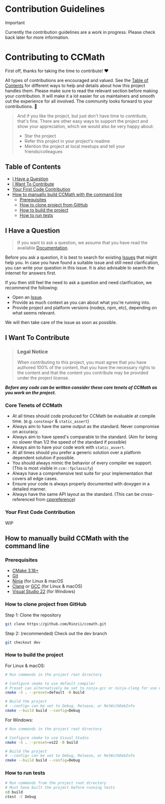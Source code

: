 # Contribution Guidelines

> [!IMPORTANT]
> Currently the contribution guidelines are a work in progress. Please check back later for more information.

<!-- omit in toc -->
# Contributing to CCMath

First off, thanks for taking the time to contribute! ❤️

All types of contributions are encouraged and valued. See the [Table of Contents](#table-of-contents) for different ways to help and details about how this project handles them. Please make sure to read the relevant section before making your contribution. It will make it a lot easier for us maintainers and smooth out the experience for all involved. The community looks forward to your contributions. 🎉

> And if you like the project, but just don't have time to contribute, that's fine. There are other easy ways to support the project and show your appreciation, which we would also be very happy about:
> - Star the project
> - Refer this project in your project's readme
> - Mention the project at local meetups and tell your friends/colleagues

<!-- omit in toc -->
## Table of Contents

- [I Have a Question](#i-have-a-question)
- [I Want To Contribute](#i-want-to-contribute)
- [Your First Code Contribution](#your-first-code-contribution)
- [How to manually build CCMath with the command line](#how-to-manually-build-ccmath-with-the-command-line)
  - [Prerequisites](#prerequisites)
  - [How to clone project from GitHub](#how-to-clone-project-from-github)
  - [How to build the project](#how-to-build-the-project)
  - [How to run tests](#how-to-run-tests)


## I Have a Question

> If you want to ask a question, we assume that you have read the available [Documentation]().

Before you ask a question, it is best to search for existing [Issues](https://github.com/Rinzii/ccmath/issues) that might help you. In case you have found a suitable issue and still need clarification, you can write your question in this issue. It is also advisable to search the internet for answers first.

If you then still feel the need to ask a question and need clarification, we recommend the following:

- Open an [Issue](https://github.com/Rinzii/ccmath/issues/new).
- Provide as much context as you can about what you're running into.
- Provide project and platform versions (nodejs, npm, etc), depending on what seems relevant.

We will then take care of the issue as soon as possible.


## I Want To Contribute

> ### Legal Notice <!-- omit in toc -->
> When contributing to this project, you must agree that you have authored 100% of the content, that you have the necessary rights to the content and that the content you contribute may be provided under the project license.

***Before any code can be written consider these core tenets of CCMath as you work on the project.***

### Core Tenets of CCMath

* At all times should code produced for CCMath be evaluable at compile time. (e.g. `constexpr` & `static_assert`)
* Always aim to have the same output as the standard. Never compromise on accuracy.
* Always aim to have speed's comparable to the standard. (Aim for being no slower than 1/2 the speed of the standard if possible)
* Always aim to have your code work with `static_assert`.
* At all times should you prefer a generic solution over a platform dependent solution if possible.
* You should always mimic the behavior of every compiler we support. (This is most visible in `ccm::fpclassify`)
* Always have a comprehensive test suite for your implementation that covers all edge cases.
* Ensure your code is always properly documented with doxygen in a detailed manner.
* Always have the same API layout as the standard. (This can be cross-referenced from [cppreference](https://en.cppreference.com/w/))

### Your First Code Contribution
<!-- TODO
Add instructions for setting up your env, ide, and building the project
-->
WIP

## How to manually build CCMath with the command line

### Prerequisites
- [CMake 3.18+](https://cmake.org/download/)
- [Git](https://git-scm.com/)
- [Ninja](https://ninja-build.org/) (for Linux & macOS
- [Clang](https://clang.llvm.org/) or [GCC](https://gcc.gnu.org/) (for Linux & macOS)
- [Visual Studio 22](https://visualstudio.microsoft.com/) (for Windows)

### How to clone project from GitHub

Step 1: Clone the repository
```bash
git clone https://github.com/Rinzii/ccmath.git
```

Step 2: (recommended) Check out the dev branch
```bash
git checkout dev
```

### How to build the project

For Linux & macOS:
```bash
# Run commands in the project root directory

# Configure cmake to use default compiler
# Preset can alternatively be set to ninja-gcc or ninja-clang for use with gcc or clang
cmake -S . --preset=default -B build

# Build the project
# --config= can be set to Debug, Release, or RelWithDebInfo
cmake --build build --config=Debug
```

For Windows:
```bash
# Run commands in the project root directory

# Configure cmake to use Visual Studio
cmake -S . --preset=vs22 -B build

# Build the project
# --config= can be set to Debug, Release, or RelWithDebInfo
cmake --build build --config=Debug
```

### How to run tests
```bash
# Run commands from the project root directory
# Must have built the project before running tests
cd build
ctest -C Debug
```
